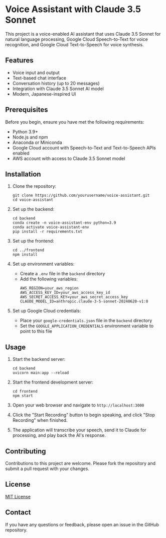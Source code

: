 # Voice Assistant with Claude 3.5 Sonnet

This project is a voice-enabled AI assistant that uses Claude 3.5 Sonnet for natural language processing, Google Cloud Speech-to-Text for voice recognition, and Google Cloud Text-to-Speech for voice synthesis.

## Features

- Voice input and output
- Text-based chat interface
- Conversation history (up to 20 messages)
- Integration with Claude 3.5 Sonnet AI model
- Modern, Japanese-inspired UI

## Prerequisites

Before you begin, ensure you have met the following requirements:

- Python 3.9+
- Node.js and npm
- Anaconda or Miniconda
- Google Cloud account with Speech-to-Text and Text-to-Speech APIs enabled
- AWS account with access to Claude 3.5 Sonnet model

## Installation

1. Clone the repository:
   ```
   git clone https://github.com/yourusername/voice-assistant.git
   cd voice-assistant
   ```

2. Set up the backend:
   ```
   cd backend
   conda create -n voice-assistant-env python=3.9
   conda activate voice-assistant-env
   pip install -r requirements.txt
   ```

3. Set up the frontend:
   ```
   cd ../frontend
   npm install
   ```

4. Set up environment variables:
   - Create a `.env` file in the `backend` directory
   - Add the following variables:
     ```
     AWS_REGION=your_aws_region
     AWS_ACCESS_KEY_ID=your_aws_access_key_id
     AWS_SECRET_ACCESS_KEY=your_aws_secret_access_key
     CLAUDE_MODEL_ID=anthropic.claude-3-5-sonnet-20240620-v1:0
     ```

5. Set up Google Cloud credentials:
   - Place your `google-credentials.json` file in the `backend` directory
   - Set the `GOOGLE_APPLICATION_CREDENTIALS` environment variable to point to this file

## Usage

1. Start the backend server:
   ```
   cd backend
   uvicorn main:app --reload
   ```

2. Start the frontend development server:
   ```
   cd frontend
   npm start
   ```

3. Open your web browser and navigate to `http://localhost:3000`

4. Click the "Start Recording" button to begin speaking, and click "Stop Recording" when finished.

5. The application will transcribe your speech, send it to Claude for processing, and play back the AI's response.

## Contributing

Contributions to this project are welcome. Please fork the repository and submit a pull request with your changes.

## License

[MIT License](https://opensource.org/licenses/MIT)

## Contact

If you have any questions or feedback, please open an issue in the GitHub repository.
